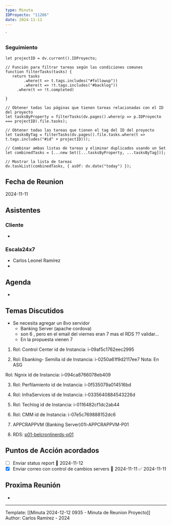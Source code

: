 ```yaml
---
type: Minuta
IDProyecto: "11206"
date: 2024-11-11
---
```

`

### Seguimiento

```dataviewjs
let projectID = dv.current().IDProyecto;

// Función para filtrar tareas según las condiciones comunes
function filterTasks(tasks) {
   return tasks
        .where(t => t.tags.includes("#followup"))
        .where(t => !t.tags.includes("#backlog"))
     .where(t => !t.completed)
        
}

// Obtener todas las páginas que tienen tareas relacionadas con el ID del proyecto
let tasksByProperty = filterTasks(dv.pages().where(p => p.IDProyecto === projectID).file.tasks);

// Obtener todas las tareas que tienen el tag del ID del proyecto
let tasksByTag = filterTasks(dv.pages().file.tasks.where(t => t.tags.includes("#id" + projectID)));

// Combinar ambas listas de tareas y eliminar duplicados usando un Set
let combinedTasks = [...new Set([...tasksByProperty, ...tasksByTag])];

// Mostrar la lista de tareas
dv.taskList(combinedTasks, { asOf: dv.date("today") });
 ```
## Fecha de Reunion
2024-11-11

## Asistentes

### Cliente
* 
### Escala24x7
- Carlos Leonel Ramírez
-  

## Agenda
* 
## Temas Discutidos
*  Se necesita agregar un 8vo servidor
	* Banking Server (apache cordova)
	* son 6 , pero en el email del viernes eran 7 mas el RDS ?? validar...
	* En la propuesta vienen 7

1. Rol: Control Center
id de Instancia: i-09af5c1762eec2995

2. Rol: Ebanking- Semilla
id de Instancia: i-0250a61f9d2117ee7
Nota: En ASG

Rol: Ngnix
id de Instancia: i-094ca8766078eb409

3. Rol: Perfilamiento
id de Instancia: i-0f535079a014516bd
  
4. Rol: InfraServices
id de Instancia: i-0335640884543226d

5. Rol: Techlog
id de Instancia: i-0116482cf1dc2ab44

6. Rol: CMM
id de Instancia: i-07e5c769888152dc6

7. APPCRAPPVM  (Banking Server)01l-APPCRAPPVM-P01

8. RDS: [p01-belcronlinerds-p01](https://us-east-1.console.aws.amazon.com/rds/home?region=us-east-1#database:id=p01-belcronlinerds-p01;is-cluster=false)


## Puntos de Acción acordados
- [ ] Enviar status report 📅 2024-11-12 
- [x] Enviar correo con control de cambios servers 📅 2024-11-11 ✅ 2024-11-11

## Proxima Reunión
*   

---
Template: [[Minuta 2024-12-12 0935 - Minuta de Reunion Proyecto]]
Author: Carlos Ramírez - 2024
